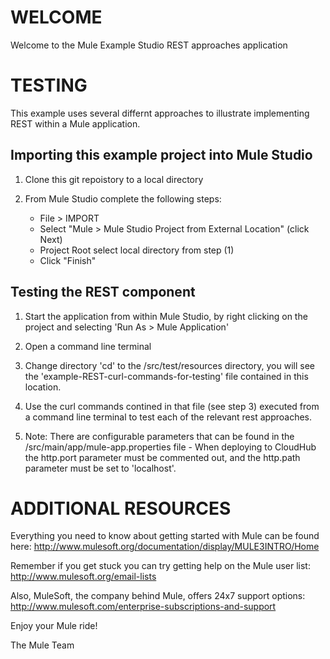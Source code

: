 
WELCOME
=======
Welcome to the Mule Example Studio REST approaches application 

TESTING
=======

This example uses several differnt approaches to illustrate implementing REST within a Mule application.

Importing this example project into Mule Studio
-----------------------------------------------

1) Clone this git repoistory to a local directory

2) From Mule Studio complete the following steps:
	- File > IMPORT
	- Select "Mule > Mule Studio Project from External Location" (click Next)
	- Project Root select local directory from step (1)
	- Click "Finish"

Testing the REST component
--------------------------

1) Start the application from within Mule Studio, by right clicking on the project and selecting 'Run As > Mule Application'

2) Open a command line terminal

3) Change directory 'cd' to the /src/test/resources directory, you will see the 'example-REST-curl-commands-for-testing' file contained in this location.

4) Use the curl commands contined in that file (see step 3) executed from a command line terminal to test each of the relevant rest approaches. 

5) Note: There are configurable parameters that can be found in the /src/main/app/mule-app.properties file
       - When deploying to CloudHub the http.port parameter must be commented out, and the http.path parameter must be set to 'localhost'.

ADDITIONAL RESOURCES
====================
Everything you need to know about getting started with Mule can be found here:
http://www.mulesoft.org/documentation/display/MULE3INTRO/Home

Remember if you get stuck you can try getting help on the Mule user list:
http://www.mulesoft.org/email-lists

Also, MuleSoft, the company behind Mule, offers 24x7 support options:
http://www.mulesoft.com/enterprise-subscriptions-and-support

Enjoy your Mule ride!

The Mule Team
